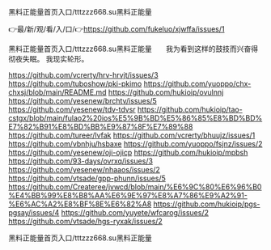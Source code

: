 黑料正能量首页入口/tttzzz668.su黑料正能量

👉最/新/观/看/入/口/👉https://github.com/fukeluo/xjwffa/issues/1

黑料正能量首页入口/tttzzz668.su黑料正能量　　我为看到这样的鼓技而兴奋得彻夜失眠。
我现实轮形。


https://github.com/vcrerty/hrv-hrvjt/issues/3
https://github.com/tuboshow/pki-pkimo
https://github.com/yuoppo/chx-chxsj/blob/main/README.md
https://github.com/hukioip/ovulnnj
https://github.com/yesenew/brchtv/issues/5
https://github.com/yesenew/tdv-tdvsr
https://github.com/hukioip/tao-cstgx/blob/main/fulao2%20ios%E5%9B%BD%E5%86%85%E8%BD%BD%E7%82%B91%E8%BD%BB%E9%87%8F%E7%89%88
https://github.com/tureer/lvfak
https://github.com/vcrerty/bhuujz/issues/1
https://github.com/vbnhju/hsbaxe
https://github.com/yuoppo/fsjnz/issues/2
https://github.com/yesenew/oji-ojicp
https://github.com/hukioip/mpbsh
https://github.com/93-days/ovrxq/issues/3
https://github.com/yesenew/nhaaos/issues/2
https://github.com/vtsade/gpp-phunn/issues/5
https://github.com/Createree/jvwcd/blob/main/%E6%9C%80%E6%96%B0%E4%BB%99%E8%B8%AA%E6%9E%97%E8%A7%86%E9%A2%91-%E6%AC%A2%E8%BF%8E%E6%82%A8
https://github.com/hukioip/pgs-pgsay/issues/4
https://github.com/yuyete/wfcarog/issues/2
https://github.com/vtsade/hgs-ryxak/issues/2

黑料正能量首页入口/tttzzz668.su黑料正能量
